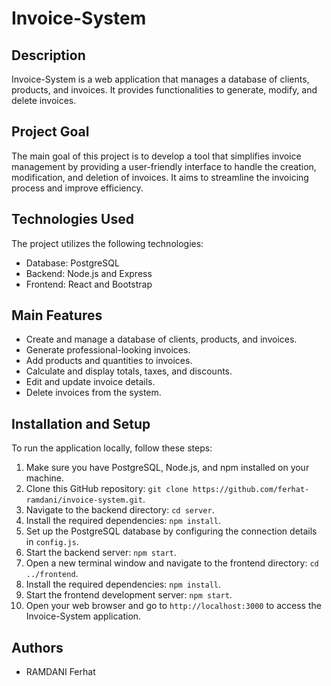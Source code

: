 # Invoice-System

## Description
Invoice-System is a web application that manages a database of clients, products, and invoices. It provides functionalities to generate, modify, and delete invoices.

## Project Goal
The main goal of this project is to develop a tool that simplifies invoice management by providing a user-friendly interface to handle the creation, modification, and deletion of invoices. It aims to streamline the invoicing process and improve efficiency.

## Technologies Used
The project utilizes the following technologies:

- Database: PostgreSQL
- Backend: Node.js and Express
- Frontend: React and Bootstrap

## Main Features
- Create and manage a database of clients, products, and invoices.
- Generate professional-looking invoices.
- Add products and quantities to invoices.
- Calculate and display totals, taxes, and discounts.
- Edit and update invoice details.
- Delete invoices from the system.

## Installation and Setup
To run the application locally, follow these steps:

1. Make sure you have PostgreSQL, Node.js, and npm installed on your machine.
2. Clone this GitHub repository: `git clone https://github.com/ferhat-ramdani/invoice-system.git`.
3. Navigate to the backend directory: `cd server`.
4. Install the required dependencies: `npm install`.
5. Set up the PostgreSQL database by configuring the connection details in `config.js`.
6. Start the backend server: `npm start`.
7. Open a new terminal window and navigate to the frontend directory: `cd ../frontend`.
8. Install the required dependencies: `npm install`.
9. Start the frontend development server: `npm start`.
10. Open your web browser and go to `http://localhost:3000` to access the Invoice-System application.

## Authors
- RAMDANI Ferhat
